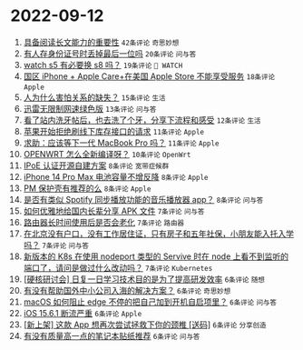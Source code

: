 # 2022-09-12

1. [具备阅读长文能力的重要性](https://www.v2ex.com/t/879381) `42条评论` `奇思妙想`
1. [有人存身份证号时丢掉最后一位吗](https://www.v2ex.com/t/879424) `20条评论` `问与答`
1. [watch s5 有必要换 s8 吗？](https://www.v2ex.com/t/879419) `19条评论` ` WATCH`
1. [国区 iPhone + Apple Care+在美国 Apple Store 不能享受服务](https://www.v2ex.com/t/879388) `18条评论` `Apple`
1. [人为什么害怕关系的缺失？](https://www.v2ex.com/t/879407) `15条评论` `生活`
1. [迅雷无限制网速绿色版](https://www.v2ex.com/t/879422) `13条评论` `问与答`
1. [看了站内洗牙帖后，也去洗了个牙，分享下流程和感受](https://www.v2ex.com/t/879390) `12条评论` `生活`
1. [苹果开始拒绝刷线下库存接口的请求](https://www.v2ex.com/t/879441) `11条评论` `Apple`
1. [求助：应该等下一代 MacBook Pro 吗？](https://www.v2ex.com/t/879438) `11条评论` `Apple`
1. [OPENWRT 怎么全新编译呀？](https://www.v2ex.com/t/879386) `10条评论` `OpenWrt`
1. [IPoE 认证开源自建方案](https://www.v2ex.com/t/879403) `8条评论` `宽带症候群`
1. [iPhone 14 Pro Max 电池容量不增反降](https://www.v2ex.com/t/879402) `8条评论` `Apple`
1. [PM 保护壳有推荐的么](https://www.v2ex.com/t/879387) `8条评论` `Apple`
1. [是否有类似 Spotify 同步播放功能的音乐播放器 app？](https://www.v2ex.com/t/879383) `8条评论` `问与答`
1. [如何优雅地给国内长辈分享 APK 文件](https://www.v2ex.com/t/879445) `7条评论` `问与答`
1. [路由器长时间使用后是否会老化](https://www.v2ex.com/t/879439) `7条评论` `路由器`
1. [在北京没有户口，没有工作居住证，只有房子和五年社保，小朋友能入托入学吗？](https://www.v2ex.com/t/879393) `7条评论` `问与答`
1. [新版本的 K8s 在使用 nodeport 类型的 Servive 时在 node 上看不到监听的端口了，请问是做过什么改动吗？](https://www.v2ex.com/t/879389) `7条评论` `Kubernetes`
1. [[硬核研讨会] 日复一日学习技术目的是为了提高研发效率](https://www.v2ex.com/t/879420) `6条评论` `随想`
1. [有没有帮助国外中小公司入海的解决方案？](https://www.v2ex.com/t/879418) `6条评论` `奇思妙想`
1. [macOS 如何阻止 edge 不停的把自己加到开机自启项里？](https://www.v2ex.com/t/879416) `6条评论` `问与答`
1. [iOS 15.6.1 断流严重](https://www.v2ex.com/t/879415) `6条评论` `Apple`
1. [[新上架] 这款 App 想再次尝试拯救下你的颈椎 [送码]](https://www.v2ex.com/t/879413) `6条评论` `分享创造`
1. [有没有质量高一点的笔记本贴纸推荐](https://www.v2ex.com/t/879392) `6条评论` `问与答`
